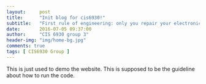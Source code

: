 ```yaml
---
layout:     post
title:      "Init blog for cis6930!"
subtitle:   "First rule of engineering: only you repair your electronics!"
date:       2016-07-05 09:37:00
author:     "CIS 6930 group 3"
header-img: "img/home-bg.jpg"
comments: true
tags: [ CIS6930 Group ]
---
```


This is just used to demo the website. This is supposed to be the guideline about how to run the code.




